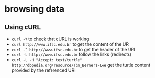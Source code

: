 # browsing data



## Using cURL

* `curl -V` to check that cURL is working
* `curl http://www.ifsc.edu.br` to get the content of the URI
* `curl -I http://www.ifsc.edu.br` to get the header of the URI
* `curl -L http://www.ifsc.edu.br` follow the links (redirects)
* `curl -L -H "Accept: text/turtle" http://dbpedia.org/resource/Tim_Berners-Lee` get the turtle content provided by the referenced URI

